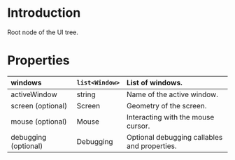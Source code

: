 # Introduction #

Root node of the UI tree.

# Properties #

| windows | `list<Window>` | List of windows. |
|:--------|:---------------|:-----------------|
| activeWindow | string         | Name of the active window. |
| screen (optional) | Screen         | Geometry of the screen. |
| mouse (optional) | Mouse          | Interacting with the mouse cursor. |
| debugging (optional) | Debugging      | Optional debugging callables and properties. |